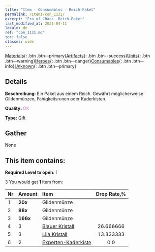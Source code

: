 ```yaml
---
title: "Item - Consumables - Reich-Paket"
permalink: /Items/con_1131/
excerpt: "Era of Chaos  Reich-Paket"
last_modified_at: 2021-04-11
locale: de
ref: "con_1131.md"
toc: false
classes: wide
---
```

 [Materials](/de/Items/){: .btn .btn--primary}[Artifacts](/de/Items/Artifacts/){: .btn .btn--success}[Units](/de/Items/Units/){: .btn .btn--warning}[Heroes](/de/Items/Heroes/){: .btn .btn--danger}[Consumables](/de/Items/Consumables/){: .btn .btn--info}[Unknown](/de/Items/Unknown/){: .btn .btn--primary}

## Details
 **Beschreibung:** Ein Paket aus einem Reich. Gewährt möglicherweise Gildenmünzen, Fähigkeitsrunen oder Kaderkisten.

 **Quality:** <span style="color: #DA70D6">OK</span>

 **Type:** Gift

## Gather

  None

## This item contains:

 **Required Level to open:** 1

 3 You would get **1** item  from:

  | Nr | Amount |     Item    | Drop Rate,% |
  |:---|:-------|:------------|:---------:|
  | 1 |  **20x** | Gildenmünze |  | 26.666666 | 
  | 2 |  **88x** | Gildenmünze |  | 20.0 | 
  | 3 |  **166x** | Gildenmünze |  | 13.333333 | 
  | 4 | 3 | [Blauer Kristall](/de/Items/con_716/) | 26.666666 | 
  | 5 | 3 | [Lila Kristall](/de/Items/con_720/) | 13.333333 | 
  | 6 | 2 | [Experten-Kaderkiste](/de/Items/con_760/) | 0.0 | 
